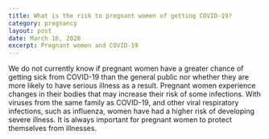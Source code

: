 ```yaml
---
title: What is the risk to pregnant women of getting COVID-19?
category: pregnancy
layout: post
date: March 16, 2020
excerpt: Pregnant women and COVID-19
---
```


We do not currently know if pregnant women have a greater chance of getting sick from COVID-19 than the general public nor whether they are more likely to have serious illness as a result. Pregnant women experience changes in their bodies that may increase their risk of some infections. With viruses from the same family as COVID-19, and other viral respiratory infections, such as influenza, women have had a higher risk of developing severe illness. It is always important for pregnant women to protect themselves from illnesses.
